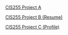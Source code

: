 <html lang="en">
  <p><a href="project3/ch03-proj3.html">CIS255 Project A</a></p>
  <p><a href="resume/index.html">CIS255 Project B (Resume)</a></p>
  <p><a href="projectC/index.html">CIS255 Project C (Profile)</a></p>
